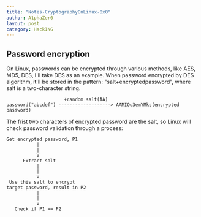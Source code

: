 ```yaml
---
title: "Notes-CryptographyOnLinux-0x0"
author: A1phaZer0
layout: post
category: HackING
---
```

## Password encryption
On Linux, passwords can be encrypted through various methods, like AES, MD5, DES, I'll take DES as an example. When password encrypted by DES algorithm, it'll be stored in the pattern: "salt+encryptedpassword", where salt is a two-character string.
<!--more-->
```
                     +random salt(AA)
password("abcdef") -------------------> AAMIOu3emYMks(encrypted password)
```
The frist two characters of encrypted password are the salt, so Linux will check password validation through a process:
```
Get encrypted password, P1
           |
           |
           V
      Extract salt
           |
           |
           V
 Use this salt to encrypt 
target password, result in P2
           |
           |
           V
   Check if P1 == P2
```
